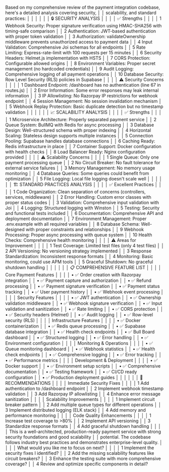 Based on my comprehensive review of the payment integration codebase, here's a detailed analysis covering security,  │
│ scalability, and standard practices:                                                                                 │
│                                                                                                                      │
│                                                                                                                      │
│                                                 🔒 SECURITY ANALYSIS                                                 │
│                                                                                                                      │
│                                                     ✅ Strengths                                                     │
│                                                                                                                      │
│   1 Webhook Security: Proper signature verification using HMAC-SHA256 with timing-safe comparison                    │
│   2 Authentication: JWT-based authentication with proper token validation                                            │
│   3 Authorization: validateOwnership middleware prevents unauthorized access to payment data                         │
│   4 Input Validation: Comprehensive Joi schemas for all endpoints                                                    │
│   5 Rate Limiting: Express-rate-limit with 100 requests per 15 minutes                                               │
│   6 Security Headers: Helmet.js implementation with HSTS                                                             │
│   7 CORS Protection: Configurable allowed origins                                                                    │
│   8 Environment Variables: Proper secret management (no hardcoded credentials)                                       │
│   9 Audit Logging: Comprehensive logging of all payment operations                                                   │
│  10 Database Security: Row Level Security (RLS) policies in Supabase                                                 │
│                                                                                                                      │
│                                                 ⚠️ Security Concerns                                                 │
│                                                                                                                      │
│  1 Dashboard Endpoint: /dashboard has no authentication (line 67 in routes.js)                                       │
│  2 Error Information: Some error responses may leak internal information                                             │
│  3 IP Allowlisting: No Razorpay IP restrictions for webhook endpoint                                                 │
│  4 Session Management: No session invalidation mechanism                                                             │
│  5 Webhook Replay Protection: Basic duplicate detection but no timestamp validation                                  │
│                                                                                                                      │
│                                                                                                                      │
│                                               📈 SCALABILITY ANALYSIS                                                │
│                                                                                                                      │
│                                                     ✅ Strengths                                                     │
│                                                                                                                      │
│  1 Microservice Architecture: Properly separated payment service                                                     │
│  2 Queue System: BullMQ with Redis for async processing                                                              │
│  3 Database Design: Well-structured schema with proper indexing                                                      │
│  4 Horizontal Scaling: Stateless design supports multiple instances                                                  │
│  5 Connection Pooling: Supabase handles database connections                                                         │
│  6 Caching Ready: Redis infrastructure in place                                                                      │
│  7 Container Support: Docker configuration with health checks                                                        │
│  8 Load Balancer Ready: Nginx configuration provided                                                                 │
│                                                                                                                      │
│                                                ⚠️ Scalability Concerns                                                │
│                                                                                                                      │
│  1 Single Queue: Only one payment processing queue                                                                   │
│  2 No Circuit Breaker: No fault tolerance for external service failures                                              │
│  3 Memory Management: No memory usage monitoring                                                                     │
│  4 Database Queries: Some queries could benefit from optimization                                                    │
│  5 File Logging: Local file logging doesn't scale well                                                               │
│                                                                                                                      │
│                                                                                                                      │
│                                            🏗️ STANDARD PRACTICES ANALYSIS                                             │
│                                                                                                                      │
│                                                ✅ Excellent Practices                                                │
│                                                                                                                      │
│   1 Code Organization: Clean separation of concerns (controllers, services, middleware)                              │
│   2 Error Handling: Custom error classes with proper status codes                                                    │
│   3 Validation: Comprehensive input validation with Joi                                                              │
│   4 Logging: Structured logging with Winston                                                                         │
│   5 Testing: Security and functional tests included                                                                  │
│   6 Documentation: Comprehensive API and deployment documentation                                                    │
│   7 Environment Management: Proper .env.example with all required variables                                          │
│   8 Database Schema: Well-designed with proper constraints and relationships                                         │
│   9 Webhook Processing: Proper async processing with queue system                                                    │
│  10 Health Checks: Comprehensive health monitoring                                                                   │
│                                                                                                                      │
│                                               ⚠️ Areas for Improvement                                                │
│                                                                                                                      │
│  1 Test Coverage: Limited test files (only 4 test files)                                                             │
│  2 API Versioning: No versioning strategy implemented                                                                │
│  3 Response Standardization: Inconsistent response formats                                                           │
│  4 Monitoring: Basic monitoring, could use APM tools                                                                 │
│  5 Graceful Shutdown: No graceful shutdown handling                                                                  │
│                                                                                                                      │
│                                                                                                                      │
│                                            📋 COMPREHENSIVE FEATURE LIST                                             │
│                                                                                                                      │
│                                                Core Payment Features                                                 │
│                                                                                                                      │
│  • ✅ Order creation with Razorpay integration                                                                       │
│  • ✅ Payment capture and authorization                                                                              │
│  • ✅ Refund processing                                                                                              │
│  • ✅ Payment signature verification                                                                                 │
│  • ✅ Payment status tracking                                                                                        │
│  • ✅ User payment history                                                                                           │
│  • ✅ Webhook event processing                                                                                       │
│                                                                                                                      │
│                                                  Security Features                                                   │
│                                                                                                                      │
│  • ✅ JWT authentication                                                                                             │
│  • ✅ Ownership validation middleware                                                                                │
│  • ✅ Webhook signature verification                                                                                 │
│  • ✅ Input validation and sanitization                                                                              │
│  • ✅ Rate limiting                                                                                                  │
│  • ✅ CORS protection                                                                                                │
│  • ✅ Security headers (Helmet)                                                                                      │
│  • ✅ Audit logging                                                                                                  │
│  • ✅ Row-level security (RLS)                                                                                       │
│                                                                                                                      │
│                                               Infrastructure Features                                                │
│                                                                                                                      │
│  • ✅ Docker containerization                                                                                        │
│  • ✅ Redis queue processing                                                                                         │
│  • ✅ Supabase database integration                                                                                  │
│  • ✅ Health check endpoints                                                                                         │
│  • ✅ Bull Board dashboard                                                                                           │
│  • ✅ Structured logging                                                                                             │
│  • ✅ Error handling                                                                                                 │
│  • ✅ Environment configuration                                                                                      │
│                                                                                                                      │
│                                               Monitoring & Operations                                                │
│                                                                                                                      │
│  • ✅ Queue monitoring dashboard                                                                                     │
│  • ✅ Webhook statistics                                                                                             │
│  • ✅ Health check endpoints                                                                                         │
│  • ✅ Comprehensive logging                                                                                          │
│  • ✅ Error tracking                                                                                                 │
│  • ✅ Performance metrics                                                                                            │
│                                                                                                                      │
│                                               Development & Deployment                                               │
│                                                                                                                      │
│  • ✅ Docker support                                                                                                 │
│  • ✅ Environment setup scripts                                                                                      │
│  • ✅ Comprehensive documentation                                                                                    │
│  • ✅ Testing framework                                                                                              │
│  • ✅ CI/CD ready configuration                                                                                      │
│  • ✅ Production deployment guides                                                                                   │
│                                                                                                                      │
│                                                                                                                      │
│                                                  🎯 RECOMMENDATIONS                                                  │
│                                                                                                                      │
│                                               Immediate Security Fixes                                               │
│                                                                                                                      │
│  1 Add authentication to /dashboard endpoint                                                                         │
│  2 Implement webhook timestamp validation                                                                            │
│  3 Add Razorpay IP allowlisting                                                                                      │
│  4 Enhance error message sanitization                                                                                │
│                                                                                                                      │
│                                               Scalability Improvements                                               │
│                                                                                                                      │
│  1 Implement circuit breaker pattern                                                                                 │
│  2 Add multiple queue types for different operations                                                                 │
│  3 Implement distributed logging (ELK stack)                                                                         │
│  4 Add memory and performance monitoring                                                                             │
│                                                                                                                      │
│                                              Code Quality Enhancements                                               │
│                                                                                                                      │
│  1 Increase test coverage to >80%                                                                                    │
│  2 Implement API versioning                                                                                          │
│  3 Standardize response formats                                                                                      │
│  4 Add graceful shutdown handling                                                                                    │
│                                                                                                                      │
│ This is a well-architected, production-ready payment service with strong security foundations and good scalability   │
│ potential. The codebase follows industry best practices and demonstrates enterprise-level quality.                   │
│                                                                                                                      │
│ What would you like me to focus on next?                                                                             │
│                                                                                                                      │
│  1 Implement the security fixes I identified?                                                                        │
│  2 Add the missing scalability features like circuit breakers?                                                       │
│  3 Enhance the testing suite with more comprehensive coverage?                                                       │
│  4 Review and optimize specific components in detail?                      